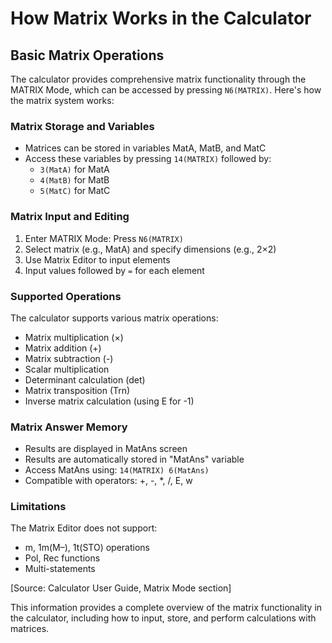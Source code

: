 # How Matrix Works in the Calculator

## Basic Matrix Operations
The calculator provides comprehensive matrix functionality through the MATRIX Mode, which can be accessed by pressing `N6(MATRIX)`. Here's how the matrix system works:

### Matrix Storage and Variables
- Matrices can be stored in variables MatA, MatB, and MatC
- Access these variables by pressing `14(MATRIX)` followed by:
  - `3(MatA)` for MatA
  - `4(MatB)` for MatB
  - `5(MatC)` for MatC

### Matrix Input and Editing
1. Enter MATRIX Mode: Press `N6(MATRIX)`
2. Select matrix (e.g., MatA) and specify dimensions (e.g., 2×2)
3. Use Matrix Editor to input elements
4. Input values followed by `=` for each element

### Supported Operations
The calculator supports various matrix operations:
- Matrix multiplication (×)
- Matrix addition (+)
- Matrix subtraction (-)
- Scalar multiplication
- Determinant calculation (det)
- Matrix transposition (Trn)
- Inverse matrix calculation (using E for -1)

### Matrix Answer Memory
- Results are displayed in MatAns screen
- Results are automatically stored in "MatAns" variable
- Access MatAns using: `14(MATRIX) 6(MatAns)`
- Compatible with operators: +, -, *, /, E, w

### Limitations
The Matrix Editor does not support:
- m, 1m(M–), 1t(STO) operations
- Pol, Rec functions
- Multi-statements

[Source: Calculator User Guide, Matrix Mode section]

This information provides a complete overview of the matrix functionality in the calculator, including how to input, store, and perform calculations with matrices.